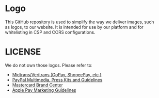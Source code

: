 # Logo
This GitHub repository is used to simplify the way we deliver images, such as logos, to our website.
It is intended for use by our platform and for whitelisting in CSP and CORS configurations.

# LICENSE
We do not own those logos. Please refer to:
- [Midtrans/Veritrans (GoPay, ShopeePay, etc.)](https://github.com/veritrans/logo)
- [PayPal Multimedia, Press Kits and Guidelines](https://newsroom.paypal-corp.com/media-resources)
- [Mastercard Brand Center](https://www.mastercard.com/brandcenter/en/home)
- [Apple Pay Marketing Guidelines](https://developer.apple.com/apple-pay/marketing/)
